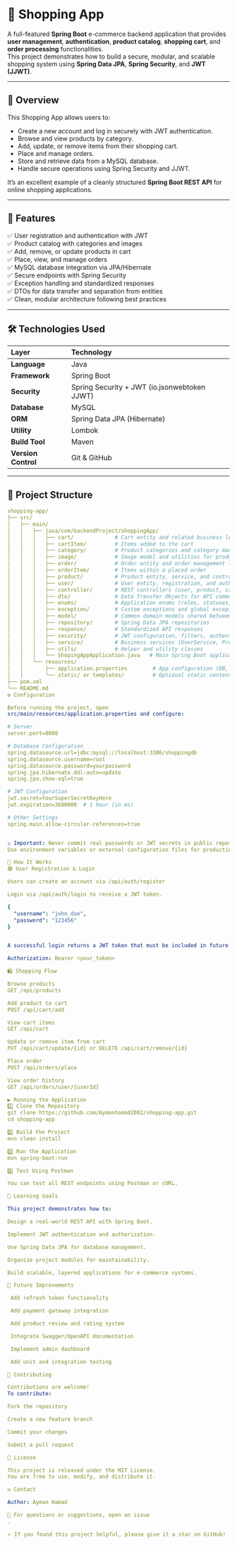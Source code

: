# 🛒 Shopping App

A full-featured **Spring Boot** e-commerce backend application that provides **user management**, **authentication**, **product catalog**, **shopping cart**, and **order processing** functionalities.  
This project demonstrates how to build a secure, modular, and scalable shopping system using **Spring Data JPA**, **Spring Security**, and **JWT (JJWT)**.

---

## 📘 Overview

This Shopping App allows users to:
- Create a new account and log in securely with JWT authentication.
- Browse and view products by category.
- Add, update, or remove items from their shopping cart.
- Place and manage orders.
- Store and retrieve data from a MySQL database.
- Handle secure operations using Spring Security and JJWT.

It’s an excellent example of a cleanly structured **Spring Boot REST API** for online shopping applications.

---

## 🚀 Features

✅ User registration and authentication with JWT  
✅ Product catalog with categories and images  
✅ Add, remove, or update products in cart  
✅ Place, view, and manage orders  
✅ MySQL database integration via JPA/Hibernate  
✅ Secure endpoints with Spring Security  
✅ Exception handling and standardized responses  
✅ DTOs for data transfer and separation from entities  
✅ Clean, modular architecture following best practices  

---

## 🛠️ Technologies Used

| Layer | Technology |
|:------|:------------|
| **Language** | Java |
| **Framework** | Spring Boot |
| **Security** | Spring Security + JWT (io.jsonwebtoken JJWT) |
| **Database** | MySQL |
| **ORM** | Spring Data JPA (Hibernate) |
| **Utility** | Lombok |
| **Build Tool** | Maven |
| **Version Control** | Git & GitHub |

---

## 📂 Project Structure

```yaml
shopping-app/
├── src/
│   ├── main/
│   │   ├── java/com/backendProject/shoppingApp/
│   │   │   ├── cart/             # Cart entity and related business logic
│   │   │   ├── cartItem/         # Items added to the cart
│   │   │   ├── category/         # Product categories and category management
│   │   │   ├── image/            # Image model and utilities for product images
│   │   │   ├── order/            # Order entity and order management logic
│   │   │   ├── orderItem/        # Items within a placed order
│   │   │   ├── product/          # Product entity, service, and controller
│   │   │   ├── user/             # User entity, registration, and authentication
│   │   │   ├── controller/       # REST controllers (user, product, cart, order)
│   │   │   ├── dto/              # Data Transfer Objects for API communication
│   │   │   ├── enums/            # Application enums (roles, statuses, etc.)
│   │   │   ├── exception/        # Custom exceptions and global exception handling
│   │   │   ├── model/            # Common domain models shared between modules
│   │   │   ├── repository/       # Spring Data JPA repositories
│   │   │   ├── response/         # Standardized API responses
│   │   │   ├── security/         # JWT configuration, filters, authentication manager
│   │   │   ├── service/          # Business services (UserService, ProductService, etc.)
│   │   │   ├── utils/            # Helper and utility classes
│   │   │   └── ShopingAppApplication.java   # Main Spring Boot application class
│   │   └── resources/
│   │       ├── application.properties        # App configuration (DB, JWT, etc.)
│   │       └── static/ or templates/         # Optional static content or templates
├── pom.xml
└── README.md
⚙️ Configuration

Before running the project, open
src/main/resources/application.properties and configure:

# Server
server.port=8080

# Database Configuration
spring.datasource.url=jdbc:mysql://localhost:3306/shoppingdb
spring.datasource.username=root
spring.datasource.password=yourpassword
spring.jpa.hibernate.ddl-auto=update
spring.jpa.show-sql=true

# JWT Configuration
jwt.secret=YourSuperSecretKeyHere
jwt.expiration=3600000  # 1 hour (in ms)

# Other Settings
spring.main.allow-circular-references=true


⚠️ Important: Never commit real passwords or JWT secrets in public repositories.
Use environment variables or external configuration files for production.

🧩 How It Works
🟢 User Registration & Login

Users can create an account via /api/auth/register

Login via /api/auth/login to receive a JWT token.

{
  "username": "john_doe",
  "password": "123456"
}


A successful login returns a JWT token that must be included in future requests:

Authorization: Bearer <your_token>

🛍 Shopping Flow

Browse products
GET /api/products

Add product to cart
POST /api/cart/add

View cart items
GET /api/cart

Update or remove item from cart
PUT /api/cart/update/{id} or DELETE /api/cart/remove/{id}

Place order
POST /api/orders/place

View order history
GET /api/orders/user/{userId}

▶️ Running the Application
1️⃣ Clone the Repository
git clone https://github.com/Aymanhamad2002/shopping-app.git
cd shopping-app

2️⃣ Build the Project
mvn clean install

3️⃣ Run the Application
mvn spring-boot:run

4️⃣ Test Using Postman

You can test all REST endpoints using Postman or cURL.

🧠 Learning Goals

This project demonstrates how to:

Design a real-world REST API with Spring Boot.

Implement JWT authentication and authorization.

Use Spring Data JPA for database management.

Organize project modules for maintainability.

Build scalable, layered applications for e-commerce systems.

🧰 Future Improvements

 Add refresh token functionality

 Add payment gateway integration

 Add product review and rating system

 Integrate Swagger/OpenAPI documentation

 Implement admin dashboard

 Add unit and integration testing

🤝 Contributing

Contributions are welcome!
To contribute:

Fork the repository

Create a new feature branch

Commit your changes

Submit a pull request

📜 License

This project is released under the MIT License.
You are free to use, modify, and distribute it.

✉️ Contact

Author: Ayman Hamad

📧 For questions or suggestions, open an issue
.

⭐ If you found this project helpful, please give it a star on GitHub!
